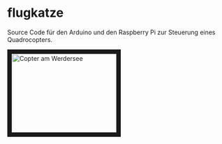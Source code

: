 # flugkatze

Source Code für den Arduino und den Raspberry Pi zur Steuerung eines Quadrocopters. 


<a href="http://www.youtube.com/watch?feature=player_embedded&v=ZoUT3JmNeI4
" target="_blank"><img src="http://img.youtube.com/vi/ZoUT3JmNeI4/0.jpg" 
alt="Copter am Werdersee" width="240" height="180" border="10" /></a>
